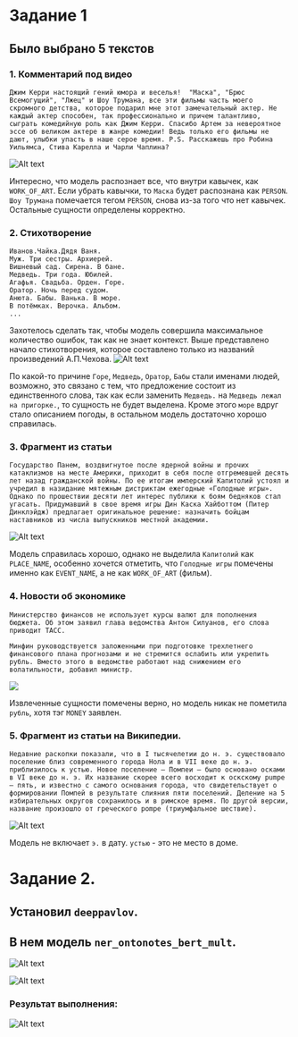 # Задание 1

## Было выбрано 5 текстов

### 1. Комментарий под видео 

```
Джим Керри настоящий гений юмора и веселья!  "Маска", "Брюс Всемогущий", "Лжец" и Шоу Трумана, все эти фильмы часть моего скромного детства, которое подарил мне этот замечательный актер. Не каждый актер способен, так профессионально и причем талантливо, сыграть комедийную роль как Джим Керри. Спасибо Артем за невероятное эссе об великом актере в жанре комедии! Ведь только его фильмы не дают, улыбки упасть в наше серое время. P.S. Расскажешь про Робина Уильямса, Стива Карелла и Чарли Чаплина?
```

![Alt text](image.png)

Интересно, что модель распознает все, что внутри кавычек, как `WORK_OF_ART`. Если убрать кавычки, то `Маска` будет распознана как `PERSON`. `Шоу Трумана` помечается тегом `PERSON`, снова из-за того что нет кавычек. Остальные сущности определены корректно.

### 2. Стихотворение

```
Иванов.Чайка.Дядя Ваня.
Муж. Три сестры. Архиерей.
Вишневый сад. Сирена. В бане.
Медведь. Три года. Юбилей.
Агафья. Свадьба. Орден. Горе.
Оратор. Ночь перед судом.
Анюта. Бабы. Ванька. В море.
В потёмках. Верочка. Альбом.
...
```

Захотелось сделать так, чтобы модель совершила максимальное количество ошибок, так как не знает контекст. Выше представлено начало стихотворения, которое составлено только из названий произведений А.П.Чехова.
![Alt text](image-1.png)

По какой-то причине `Горе`, `Медведь`, `Оратор`, `Бабы` стали именами людей, возможно, это связано с тем, что предложение состоит из единственного слова, так как если заменить `Медведь.` на `Медведь лежал на пригорке.`, то сущность не будет выделена. 
Кроме этого `море` вдруг стало описанием погоды, в остальном модель достаточно хорошо справилась.


### 3. Фрагмент из статьи

```
Государство Панем, воздвигнутое после ядерной войны и прочих катаклизмов на месте Америки, приходит в себя после отгремевшей десять лет назад гражданской войны. По ее итогам имперский Капитолий устоял и учредил в назидание мятежным дистриктам ежегодные «Голодные игры». Однако по прошествии десяти лет интерес публики к боям бедняков стал угасать. Придумавший в свое время игры Дин Каска Хайботтом (Питер Динклэйдж) предлагает оригинальное решение: назначить бойцам наставников из числа выпускников местной академии. 
```
![Alt text](image-3.png)

Модель справилась хорошо, однако не выделила `Капитолий` как `PLACE_NAME`, особенно хочется отметить, что `Голодные игры` помечены именно как `EVENT_NAME`, а не как `WORK_OF_ART` (фильм).

### 4. Новости об экономике

```
Министерство финансов не использует курсы валют для пополнения бюджета. Об этом заявил глава ведомства Антон Силуанов, его слова приводит ТАСС.

Минфин руководствуется заложенными при подготовке трехлетнего финансового плана прогнозами и не стремится ослабить или укрепить рубль. Вместо этого в ведомстве работают над снижением его волатильности, добавил министр.
```

![](image-4.png)

Извлеченные сущности помечены верно, но модель никак не пометила `рубль`, хотя тэг `MONEY` заявлен.

### 5. Фрагмент из статьи на Википедии.

```
Недавние раскопки показали, что в I тысячелетии до н. э. существовало поселение близ современного города Нола и в VII веке до н. э. приблизилось к устью. Новое поселение — Помпеи — было основано осками в VI веке до н. э. Их название скорее всего восходит к оскскому pumpe — пять, и известно с самого основания города, что свидетельствует о формировании Помпей в результате слияния пяти поселений. Деление на 5 избирательных округов сохранилось и в римское время. По другой версии, название произошло от греческого pompe (триумфальное шествие).
```

![Alt text](image-5.png)

Модель не включает `э.` в дату.
`устью` - это не место в доме.

# Задание 2.

## Установил `deeppavlov`. 
## В нем модель `ner_ontonotes_bert_mult`.

![Alt text](image-6.png)

![Alt text](image-2.png)

### Результат выполнения: 

![Alt text](image-7.png)